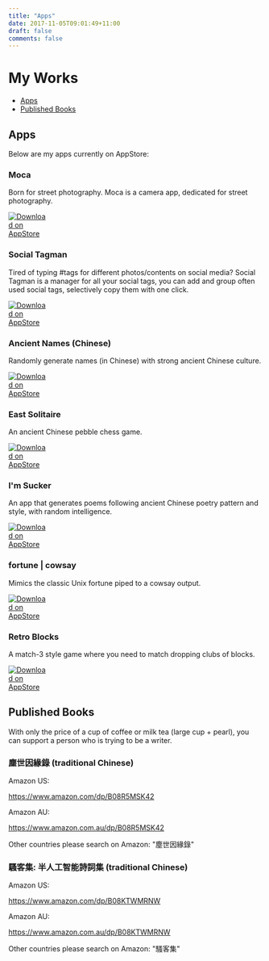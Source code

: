 ```yaml
---
title: "Apps"
date: 2017-11-05T09:01:49+11:00
draft: false
comments: false
---
```


# My Works

- [Apps](#apps)
- [Published Books](#published-books)

## Apps

Below are my apps currently on AppStore:

### Moca

Born for street photography. Moca is a camera app, dedicated for street photography.

[<img src="/images/download_on_appstore.svg" style="max-width:15%;min-width:40px;" alt="Download on AppStore" />](https://apps.apple.com/app/moca/id1546559171)

### Social Tagman

Tired of typing #tags for different photos/contents on social media? Social Tagman is a manager for all your social tags, you can add and group often used social tags, selectively copy them with one click.

[<img src="/images/download_on_appstore.svg" style="max-width:15%;min-width:40px;" alt="Download on AppStore" />](https://itunes.apple.com/app/social-tagman/id1433589047?mt=8)

### Ancient Names (Chinese)

Randomly generate names (in Chinese) with strong ancient Chinese culture.

[<img src="/images/download_on_appstore.svg" style="max-width:15%;min-width:40px;" alt="Download on AppStore" />](https://itunes.apple.com/app/%E5%8F%A4%E4%BA%BA%E5%90%8D/id1345012854)

### East Solitaire

An ancient Chinese pebble chess game.

[<img src="/images/download_on_appstore.svg" style="max-width:15%;min-width:40px;" alt="Download on AppStore" />](https://itunes.apple.com/app/east-solitaire/id1244283234)

### I'm Sucker

An app that generates poems following ancient Chinese poetry pattern and style, with random intelligence.

[<img src="/images/download_on_appstore.svg" style="max-width:15%;min-width:40px;" alt="Download on AppStore" />](https://itunes.apple.com/app/wo-shi-sao-ke/id963419023?mt=8)

### fortune | cowsay

Mimics the classic Unix fortune piped to a cowsay output.

[<img src="/images/download_on_appstore.svg" style="max-width:15%;min-width:40px;" alt="Download on AppStore" />](https://itunes.apple.com/app/fortune-cowsay/id1016269563?mt=8)

### Retro Blocks

A match-3 style game where you need to match dropping clubs of blocks.

[<img src="/images/download_on_appstore.svg" style="max-width:15%;min-width:40px;" alt="Download on AppStore" />](https://itunes.apple.com/us/app/retro-blocks/id917655100?mt=8)

## Published Books

With only the price of a cup of coffee or milk tea (large cup + pearl), you can support a person who is trying to be a writer.

### 塵世因緣錄 (traditional Chinese)

Amazon US:

https://www.amazon.com/dp/B08R5MSK42

Amazon AU:

https://www.amazon.com.au/dp/B08R5MSK42

Other countries please search on Amazon: "塵世因緣錄"

### 騷客集: 半人工智能詩詞集 (traditional Chinese)

Amazon US:

https://www.amazon.com/dp/B08KTWMRNW

Amazon AU:

https://www.amazon.com.au/dp/B08KTWMRNW

Other countries please search on Amazon: "騷客集"